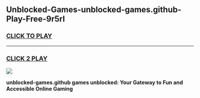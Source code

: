 
## Unblocked-Games-unblocked-games.github-Play-Free-9r5rl
<h3>
<a href="https://premium76.site?title=unblocked-games.github&ref=23A">CLICK TO PLAY</a></h3>
<hr>

<h3>
<a href="https://premium76.site?title=unblocked-games.github&ref=23A">CLICK 2 PLAY</a>
  
</h3>

<a href="https://premium76.site?title=unblocked-games.github&ref=23A"><img src="https://clearcache.store/games.png"></a>


**unblocked-games.github games unblocked: Your Gateway to Fun and Accessible Online Gaming**
